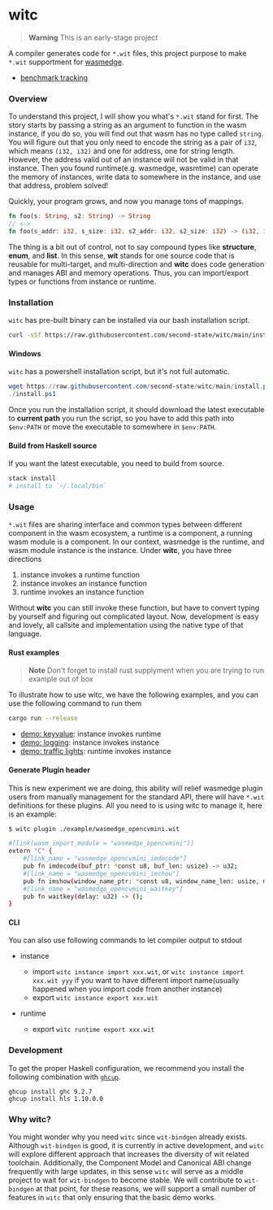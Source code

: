 # witc

> **Warning**
> This is an early-stage project

A compiler generates code for `*.wit` files, this project purpose to make `*.wit` supportment for [wasmedge](https://github.com/WasmEdge/WasmEdge).

- [benchmark tracking](https://second-state.github.io/witc/dev/bench/index.html)

### Overview

To understand this project, I will show you what's `*.wit` stand for first. The story starts by passing a string as an argument to function in the wasm instance, if you do so, you will find out that wasm has no type called `string`. You will figure out that you only need to encode the string as a pair of `i32`, which means `(i32, i32)` and one for address, one for string length. However, the address valid out of an instance will not be valid in that instance. Then you found runtime(e.g. wasmedge, wasmtime) can operate the memory of instances, write data to somewhere in the instance, and use that address, problem solved!

Quickly, your program grows, and now you manage tons of mappings.

```rust
fn foo(s: String, s2: String) -> String
// <->
fn foo(s_addr: i32, s_size: i32, s2_addr: i32, s2_size: i32) -> (i32, i32)
```

The thing is a bit out of control, not to say compound types like **structure**, **enum**, and **list**. In this sense, **wit** stands for one source code that is reusable for multi-target, and multi-direction and **witc** does code generation and manages ABI and memory operations. Thus, you can import/export types or functions from instance or runtime.

### Installation

`witc` has pre-built binary can be installed via our bash installation script.

```sh
curl -sSf https://raw.githubusercontent.com/second-state/witc/main/install.sh | bash
```

#### Windows

`witc` has a powershell installation script, but it's not full automatic.

```powershell
wget https://raw.githubusercontent.com/second-state/witc/main/install.ps1
./install.ps1
```

Once you run the installation script, it should download the latest executable to **current path** you run the script, so you have to add this path into `$env:PATH` or move the executable to somewhere in `$env:PATH`.

#### Build from Haskell source

If you want the latest executable, you need to build from source.

```sh
stack install
# install to `~/.local/bin`
```

### Usage

`*.wit` files are sharing interface and common types between different component in the wasm ecosystem, a runtime is a component, a running wasm module is a component. In our context, wasmedge is the runtime, and wasm module instance is the instance. Under **witc**, you have three directions

1. instance invokes a runtime function
2. instance invokes an instance function
3. runtime invokes an instance function

Without **witc** you can still invoke these function, but have to convert typing by yourself and figuring out complicated layout. Now, development is easy and lovely, all callsite and implementation using the native type of that language.

#### Rust examples

> **Note** Don't forget to install rust supplyment when you are trying to run example out of box

To illustrate how to use witc, we have the following examples, and you can use the following command to run them

```sh
cargo run --release
```

- [demo: keyvalue](./example/keyvalue-demo/): instance invokes runtime
- [demo: logging](./example/logging-demo/): instance invokes instance
- [demo: traffic lights](./example/traffic-lights/): runtime invokes instance

#### Generate Plugin header

This is new experiment we are doing, this ability will relief wasmedge plugin users from manually management for the standard API, there will have `*.wit` definitions for these plugins. All you need to is using witc to manage it, here is an example:

```sh
$ witc plugin ./example/wasmedge_opencvmini.wit

#[link(wasm_import_module = "wasmedge_opencvmini")]
extern "C" {
    #[link_name = "wasmedge_opencvmini_imdecode"]
    pub fn imdecode(buf_ptr: *const u8, buf_len: usize) -> u32;
    #[link_name = "wasmedge_opencvmini_imshow"]
    pub fn imshow(window_name_ptr: *const u8, window_name_len: usize, mat_key: u32) -> ();
    #[link_name = "wasmedge_opencvmini_waitkey"]
    pub fn waitkey(delay: u32) -> ();
}
```

#### CLI

You can also use following commands to let compiler output to stdout

- instance

  - import `witc instance import xxx.wit`, or `witc instance import xxx.wit yyy` if you want to have different import name(usually happened when you import code from another instance)
  - export `witc instance export xxx.wit`

- runtime

  - export `witc runtime export xxx.wit`

### Development

To get the proper Haskell configuration, we recommend you install the following combination with [`ghcup`](https://www.haskell.org/ghcup/).

```shell
ghcup install ghc 9.2.7
ghcup install hls 1.10.0.0
```

### Why witc?

You might wonder why you need `witc` since `wit-bindgen` already exists. Although `wit-bindgen` is good, it is currently in active development, and `witc` will explore different approach that increases the diversity of wit related toolchain. Additionally, the Component Model and Canonical ABI change frequently with large updates, in this sense `witc` will serve as a middle project to wait for `wit-bindgen` to become stable. We will contribute to `wit-bindgen` at that point, for these reasons, we will support a small number of features in `witc` that only ensuring that the basic demo works.

